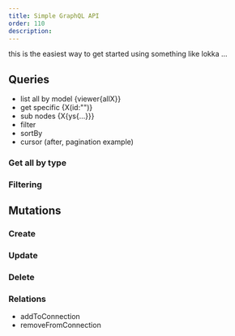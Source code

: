 ```yaml
---
title: Simple GraphQL API
order: 110
description: 
---
```


this is the easiest way to get started using something like lokka ...

## Queries

 - list all by model {viewer{allX}}
 - get specific {X(id:"")}
 - sub nodes {X{ys{...}}}
 - filter
 - sortBy
 - cursor (after, pagination example)

### Get all by type

### Filtering

## Mutations

### Create

### Update

### Delete

### Relations

 - addToConnection
 - removeFromConnection